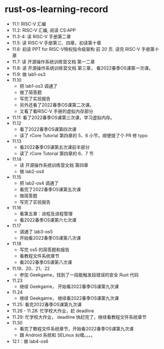 # rust-os-learning-record

- 11.1: RISC-V 汇编
- 11.2: RISC-V 汇编, 阅读 CS:APP
- 11.3-4: 读 RISC-V 手册第二章
- 11.5: 读 RISC-V 手册第三、四章，初读第十章
- 11.6: 初读 PPT for RISC-V特权指令级架构 前 20 页. 读完 RISC-V 手册第十章
- 11.7: 读 开源操作系统训练营文档 第一二章
- 11.8: 读 开源操作系统训练营文档 第三章， 看2022春季OS课第一次课。
- 11.9: 做 lab1-os3
- 11.10 
  - 把 lab1-os3 调通了
  - 做了简答题
  - 写完了实验报告
  - 另外还看了2022春季OS课第二次课。
  - 又看了看RISC-V 手册的虚拟内存部分
- 11.11: 看了2022春季OS课第三次课，学习虚拟内存。
- 11.12
  - 看了2022春季OS课第四次课
  - 读了 rCore Tutorial 第四章的 5、6 小节，顺便提了个 PR 修 typo
- 11.13
  - 看2022春季OS课第五次课前半部分
  - 读了 rCore Tutorial 第四章的 6、7 节
- 11.14
  - 读 开源操作系统训练营文档 第四章
  - 做 lab2-os4
- 11.15
  - 把 lab2-os4 调通了
  - 看完了2022春季OS课第五次课
  - 做简答题
  - 写完了实验报告
- 11.16
  - 看第五章：进程及进程管理
  - 看2022春季OS课第六七次课
- 11.17
  - 调通了 lab3-os5
  - 开始看2022春季OS课第八次课
- 11.18
  - 写完 os5 的简答题和报告
  - 看教程文件系统章节
  - 看2022春季OS课第八次课
- 11.19、20、21、22
  - 参加 Geekgame，找到了一段能触发段错误的安全 Rust 代码
- 11.23
  - 继续 Geekgame， 开始看2022春季OS课第九次课
- 11.24
  - 继续 Geekgame， 继续看2022春季OS课第九次课
- 11.25: 看完2022春季OS课第九次课
- 11.26 - 11.28: 忙学校大作业，赶 deadline
- 11.29: 忙学校大作业， deadline 快赶完了，继续看教程文件系统章节
- 11.30
  - 看完了教程文件系统章节，开始看2022春季OS课第九次课
  - 跟 Android 系统和 SELinux 纠缠。。。。
- 12.1：做 lab4-os6
